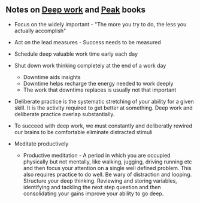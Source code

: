 ## Notes on [Deep work] and [Peak] books

* Focus on the widely important - "The more you try to do, the less you actually accomplish"
     
* Act on the lead measures - Success needs to be measured

* Schedule deep valuable work time early each day

* Shut down work thinking completely at the end of a work day 
     - Downtime aids insights
     - Downtime helps recharge the energy needed to work deeply
     - The work that downtime replaces is usually not that important
     
* Deliberate practice is the systematic stretching of your ability for a given skill. It is the activity required to get better at something. Deep work and deliberate practice overlap substantially.

* To succeed with deep work, we must constantly and deliberatly rewired our brains to be comfortable eliminate distracted stimuli 

* Meditate productively 
     - Productive meditation - A period in which you are occupied physically but not mentally, like walking, jugging, driving running etc and then focus your attention on a single well defined problem. This also requires practice to do well. Be wary of distraction and looping. Structure your deep thinking. Reviewing and storing variables, identifying and tackling the next step question and then consolidating your gains improve your ability to go deep.
     






[Deep work]: https://www.audible.co.uk/pd/Deep-Work-Audiobook/B01D0E32T8?ref=a_lib_c4_libItem_1_B01D0E32T8&pf_rd_p=4c1af09b-88bf-4c97-bfd2-e765f91b1968&pf_rd_r=K4A0SFS7KHX90JTHVB21&
[Peak]: https://www.audible.co.uk/pd/Peak-Audiobook/B01F4DZO2G?ref=a_lib_c4_libItem_0_B01F4DZO2G&pf_rd_p=4c1af09b-88bf-4c97-bfd2-e765f91b1968&pf_rd_r=K4A0SFS7KHX90JTHVB21&
